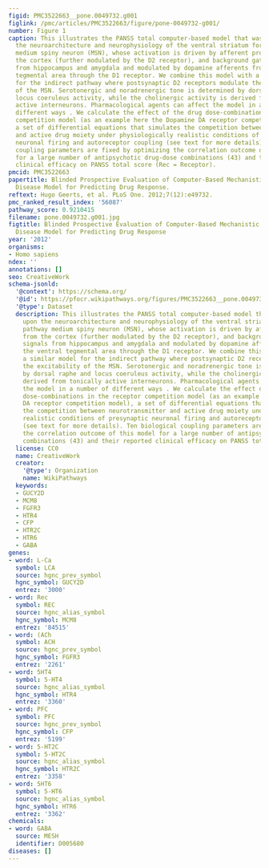 ```yaml
---
figid: PMC3522663__pone.0049732.g001
figlink: /pmc/articles/PMC3522663/figure/pone-0049732-g001/
number: Figure 1
caption: This illustrates the PANSS total computer-based model that was based upon
  the neuroarchitecture and neurophysiology of the ventral striatum for a direct pathway
  medium spiny neuron (MSN), whose activation is driven by afferent projections from
  the cortex (further modulated by the D2 receptor), and background gating signals
  from hippocampus and amygdala and modulated by dopamine afferents from the ventral
  tegmental area through the D1 receptor. We combine this model with a similar model
  for the indirect pathway where postsynaptic D2 receptors modulate the excitability
  of the MSN. Serotonergic and noradrenergic tone is determined by dorsal raphe and
  locus coeruleus activity, while the cholinergic activity is derived from tonically
  active interneurons. Pharmacological agents can affect the model in a number of
  different ways . We calculate the effect of the drug dose-combinations in the receptor
  competition model (as an example here the Dopamine DA receptor competition model),
  a set of differential equations that simulates the competition between neurotransmitter
  and active drug moiety under physiologically realistic conditions of presynaptic
  neuronal firing and autoreceptor coupling (see text for more details). Ten biological
  coupling parameters are fixed by optimizing the correlation outcome of this model
  for a large number of antipsychotic drug-dose combinations (43) and their reported
  clinical efficacy on PANSS total score (Rec = Receptor).
pmcid: PMC3522663
papertitle: Blinded Prospective Evaluation of Computer-Based Mechanistic Schizophrenia
  Disease Model for Predicting Drug Response.
reftext: Hugo Geerts, et al. PLoS One. 2012;7(12):e49732.
pmc_ranked_result_index: '56087'
pathway_score: 0.9210415
filename: pone.0049732.g001.jpg
figtitle: Blinded Prospective Evaluation of Computer-Based Mechanistic Schizophrenia
  Disease Model for Predicting Drug Response
year: '2012'
organisms:
- Homo sapiens
ndex: ''
annotations: []
seo: CreativeWork
schema-jsonld:
  '@context': https://schema.org/
  '@id': https://pfocr.wikipathways.org/figures/PMC3522663__pone.0049732.g001.html
  '@type': Dataset
  description: This illustrates the PANSS total computer-based model that was based
    upon the neuroarchitecture and neurophysiology of the ventral striatum for a direct
    pathway medium spiny neuron (MSN), whose activation is driven by afferent projections
    from the cortex (further modulated by the D2 receptor), and background gating
    signals from hippocampus and amygdala and modulated by dopamine afferents from
    the ventral tegmental area through the D1 receptor. We combine this model with
    a similar model for the indirect pathway where postsynaptic D2 receptors modulate
    the excitability of the MSN. Serotonergic and noradrenergic tone is determined
    by dorsal raphe and locus coeruleus activity, while the cholinergic activity is
    derived from tonically active interneurons. Pharmacological agents can affect
    the model in a number of different ways . We calculate the effect of the drug
    dose-combinations in the receptor competition model (as an example here the Dopamine
    DA receptor competition model), a set of differential equations that simulates
    the competition between neurotransmitter and active drug moiety under physiologically
    realistic conditions of presynaptic neuronal firing and autoreceptor coupling
    (see text for more details). Ten biological coupling parameters are fixed by optimizing
    the correlation outcome of this model for a large number of antipsychotic drug-dose
    combinations (43) and their reported clinical efficacy on PANSS total score (Rec = Receptor).
  license: CC0
  name: CreativeWork
  creator:
    '@type': Organization
    name: WikiPathways
  keywords:
  - GUCY2D
  - MCM8
  - FGFR3
  - HTR4
  - CFP
  - HTR2C
  - HTR6
  - GABA
genes:
- word: L-Ca
  symbol: LCA
  source: hgnc_prev_symbol
  hgnc_symbol: GUCY2D
  entrez: '3000'
- word: Rec
  symbol: REC
  source: hgnc_alias_symbol
  hgnc_symbol: MCM8
  entrez: '84515'
- word: (ACh
  symbol: ACH
  source: hgnc_prev_symbol
  hgnc_symbol: FGFR3
  entrez: '2261'
- word: 5HT4
  symbol: 5-HT4
  source: hgnc_alias_symbol
  hgnc_symbol: HTR4
  entrez: '3360'
- word: PFC
  symbol: PFC
  source: hgnc_prev_symbol
  hgnc_symbol: CFP
  entrez: '5199'
- word: 5-HT2C
  symbol: 5-HT2C
  source: hgnc_alias_symbol
  hgnc_symbol: HTR2C
  entrez: '3358'
- word: 5HT6
  symbol: 5-HT6
  source: hgnc_alias_symbol
  hgnc_symbol: HTR6
  entrez: '3362'
chemicals:
- word: GABA
  source: MESH
  identifier: D005680
diseases: []
---
```

